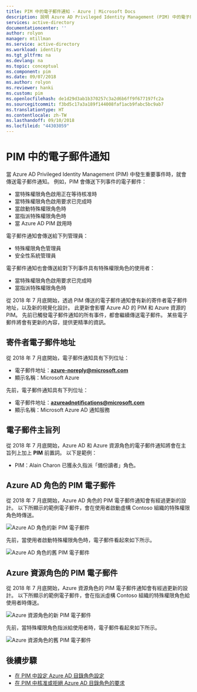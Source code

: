 ```yaml
---
title: PIM 中的電子郵件通知 - Azure | Microsoft Docs
description: 說明 Azure AD Privileged Identity Management (PIM) 中的電子郵件通知。
services: active-directory
documentationcenter: ''
author: rolyon
manager: mtillman
ms.service: active-directory
ms.workload: identity
ms.tgt_pltfrm: na
ms.devlang: na
ms.topic: conceptual
ms.component: pim
ms.date: 09/07/2018
ms.author: rolyon
ms.reviewer: hanki
ms.custom: pim
ms.openlocfilehash: de1d29d3ab1b370257c3a2d6b6ff9f677197fc2a
ms.sourcegitcommit: f3bd5c17a3a189f144008faf1acb9fabc5bc9ab7
ms.translationtype: HT
ms.contentlocale: zh-TW
ms.lasthandoff: 09/10/2018
ms.locfileid: "44303059"
---
```

# <a name="email-notifications-in-pim"></a>PIM 中的電子郵件通知

當 Azure AD Privileged Identity Management (PIM) 中發生重要事件時，就會傳送電子郵件通知。 例如，PIM 會傳送下列事件的電子郵件：

- 當特殊權限角色啟用正在等待核准時
- 當特殊權限角色啟用要求已完成時
- 當啟動特殊權限角色時
- 當指派特殊權限角色時
- 當 Azure AD PIM 啟用時

電子郵件通知會傳送給下列管理員：

- 特殊權限角色管理員
- 安全性系統管理員

電子郵件通知也會傳送給對下列事件具有特殊權限角色的使用者：

- 當特殊權限角色啟用要求已完成時
- 當指派特殊權限角色時

從 2018 年 7 月底開始，透過 PIM 傳送的電子郵件通知會有新的寄件者電子郵件地址，以及新的視覺化設計。 此更新會影響 Azure AD 的 PIM 和 Azure 資源的 PIM。 先前已觸發電子郵件通知的所有事件，都會繼續傳送電子郵件。 某些電子郵件將會有更新的內容，提供更精準的資訊。

## <a name="sender-email-address"></a>寄件者電子郵件地址

從 2018 年 7 月底開始，電子郵件通知具有下列位址：

- 電子郵件地址：**azure-noreply@microsoft.com**
- 顯示名稱：Microsoft Azure

先前，電子郵件通知具有下列位址：

- 電子郵件地址：**azureadnotifications@microsoft.com**
- 顯示名稱：Microsoft Azure AD 通知服務

## <a name="email-subject-line"></a>電子郵件主旨列

從 2018 年 7 月底開始，Azure AD 和 Azure 資源角色的電子郵件通知將會在主旨列上加上 **PIM** 前置詞。 以下是範例：

- PIM：Alain Charon 已獲永久指派「備份讀者」角色。

## <a name="pim-emails-for-azure-ad-roles"></a>Azure AD 角色的 PIM 電子郵件

從 2018 年 7 月底開始，Azure AD 角色的 PIM 電子郵件通知會有經過更新的設計。 以下所顯示的範例電子郵件，會在使用者啟動虛構 Contoso 組織的特殊權限角色時傳送。

![Azure AD 角色的新 PIM 電子郵件](./media/pim-email-notifications/email-directory-new.png)

先前，當使用者啟動特殊權限角色時，電子郵件看起來如下所示。

![Azure AD 角色的舊 PIM 電子郵件](./media/pim-email-notifications/email-directory-old.png)

## <a name="pim-emails-for-azure-resource-roles"></a>Azure 資源角色的 PIM 電子郵件

從 2018 年 7 月底開始，Azure 資源角色的 PIM 電子郵件通知會有經過更新的設計。 以下所顯示的範例電子郵件，會在指派虛構 Contoso 組織的特殊權限角色給使用者時傳送。

![Azure 資源角色的新 PIM 電子郵件](./media/pim-email-notifications/email-resources-new.png)

先前，當特殊權限角色指派給使用者時，電子郵件看起來如下所示。

![Azure 資源角色的舊 PIM 電子郵件](./media/pim-email-notifications/email-resources-old.png)

## <a name="next-steps"></a>後續步驟

- [在 PIM 中設定 Azure AD 目錄角色設定](pim-how-to-change-default-settings.md)
- [在 PIM 中核准或拒絕 Azure AD 目錄角色的要求](azure-ad-pim-approval-workflow.md)

